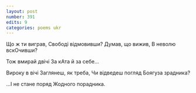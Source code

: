 ```yaml
---
layout: post
number: 391
edits: 9
categories: poems ukr
---
```


Що ж ти виграв, 
Свободі відмовивши? 
Думав, що вижив,
В неволю вскОчивши?

Тож вмирай двічі 
За кАта й за себе...

Вироку в вічі 
Заглянеш, як треба,
Чи відведеш погляд
Боягуза зрадника?

…І не стане поряд
Жодного порадника.
